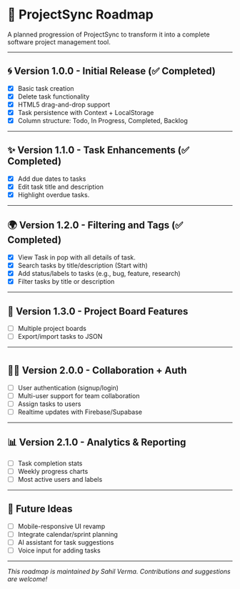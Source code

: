 # 🔺 ProjectSync Roadmap

A planned progression of ProjectSync to transform it into a complete software project management tool.

---

## 🌀 Version 1.0.0 - Initial Release (✅ Completed)

- [x] Basic task creation
- [x] Delete task functionality
- [x] HTML5 drag-and-drop support
- [x] Task persistence with Context + LocalStorage
- [x] Column structure: Todo, In Progress, Completed, Backlog

---

## ✨ Version 1.1.0 - Task Enhancements (✅ Completed)

- [x] Add due dates to tasks
- [x] Edit task title and description
- [x] Highlight overdue tasks.

---

## 🌍 Version 1.2.0 - Filtering and Tags (✅ Completed)

- [x] View Task in pop with all details of task.
- [x] Search tasks by title/description (Start with)
- [x] Add status/labels to tasks (e.g., bug, feature, research)
- [x] Filter tasks by title or description

---

## 📄 Version 1.3.0 - Project Board Features

- [ ] Multiple project boards
- [ ] Export/import tasks to JSON

---
# 
## 🧑‍💼 Version 2.0.0 - Collaboration + Auth

- [ ] User authentication (signup/login)
- [ ] Multi-user support for team collaboration
- [ ] Assign tasks to users
- [ ] Realtime updates with Firebase/Supabase

---

## 📊 Version 2.1.0 - Analytics & Reporting

- [ ] Task completion stats
- [ ] Weekly progress charts
- [ ] Most active users and labels

---

## 🔧 Future Ideas

- [ ] Mobile-responsive UI revamp
- [ ] Integrate calendar/sprint planning
- [ ] AI assistant for task suggestions
- [ ] Voice input for adding tasks

---

_This roadmap is maintained by Sahil Verma. Contributions and suggestions are welcome!_
